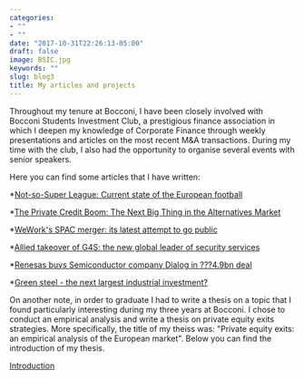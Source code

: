 ```yaml
---
categories:
- ""
- ""
date: "2017-10-31T22:26:13-05:00"
draft: false
image: BSIC.jpg
keywords: ""
slug: blog3
title: My articles and projects
---
```



Throughout my tenure at Bocconi, I have been closely involved with Bocconi Students Investment Club, a prestigious finance association in which I deepen my knowledge of Corporate Finance through weekly presentations and articles on the most recent M&A transactions. During my time with the club, I also had the opportunity to organise several events with senior speakers. 

Here you can find some articles that I have written:

*[Not-so-Super League: Current state of the European football](https://bsic.it/not-so-super-league-current-state-of-the-european-football/)

*[The Private Credit Boom: The Next Big Thing in the Alternatives Market](https://bsic.it/the-private-credit-boom-the-next-big-thing-in-the-alternatives-market/)

*[WeWork's SPAC merger: its latest attempt to go public](https://bsic.it/weworks-spac-merger-its-latest-attempt-to-go-public/)

*[Allied takeover of G4S: the new global leader of security services](https://bsic.it/allied-takeover-of-g4s-the-new-global-leader-of-security-services/)

*[Renesas buys Semiconductor company Dialog in ???4.9bn deal](https://bsic.it/renesas-dialog/)

*[Green steel - the next largest industrial investment?](https://bsic.it/green-steel-the-next-largest-industrial-investment/)


On another note, in order to graduate I had to write a thesis on a topic that I found particularly interesting during my three years at Bocconi. I chose to conduct an empirical analysis and write a thesis on private equity exits strategies. More specifically, the title of my theiss was: "Private equity exits: an empirical analysis of the European market". Below you can find the introduction of my thesis.

[Introduction](C:\Users\franc\Desktop\GITHUB\my_website\static\img\blogs)
